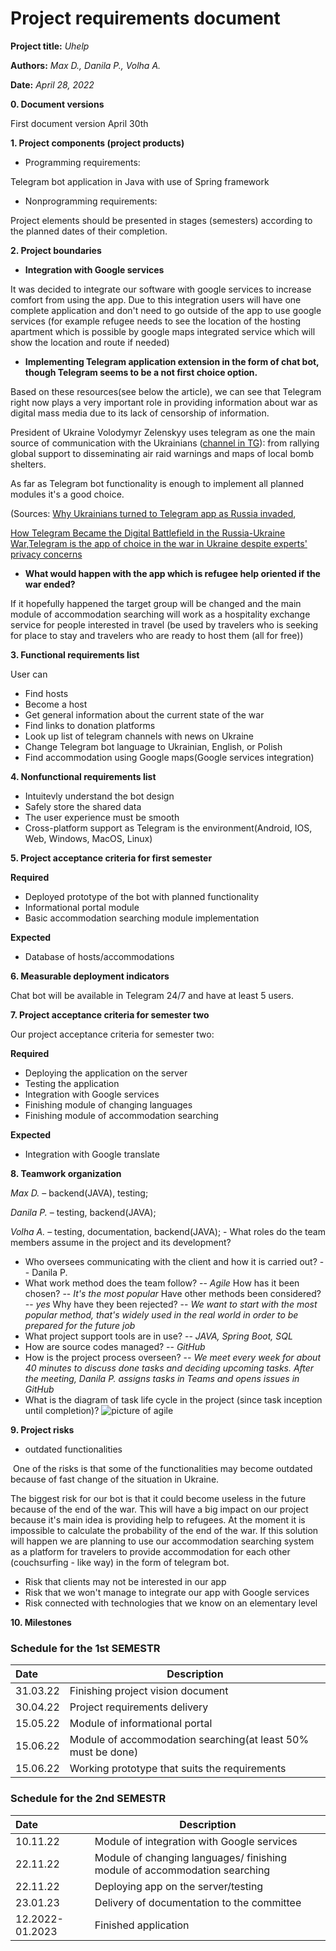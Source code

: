 # **Project requirements document**

**Project title:** *Uhelp*

**Authors:** *Max D., Danila P., Volha A.*

**Date:** *April 28, 2022*

**0. Document versions**

First document version April 30th

**1. Project components (project products)**
- Programming requirements:

Telegram bot application in Java with use of Spring framework

- Nonprogramming requirements:


Project elements should be presented in stages (semesters) according to the planned dates of their completion.

**2. Project boundaries**

- **Integration with Google services**

It was decided to integrate our software with google services to increase comfort from using the app. Due to this integration users will have one complete application and don&#39;t need to go outside of the app to use google services (for example refugee needs to see the location of the hosting apartment which is possible by google maps integrated service which will show the location and route if needed)

- **Implementing Telegram application extension in the form of chat bot, though Telegram seems to be a not first choice option.**

Based on these resources(see below the article), we can see that Telegram right now plays a very important role in providing information about war as digital mass media due to its lack of censorship of information.

President of Ukraine Volodymyr Zelenskyy uses telegram as one the main source of communication with the Ukrainians ([channel in TG](https://t.me/V_Zelenskiy_official)): from rallying global support to disseminating air raid warnings and maps of local bomb shelters.

As far as Telegram bot functionality is enough to implement all planned modules it&#39;s a good choice.

(Sources: [Why Ukrainians turned to Telegram app as Russia invaded](https://indianexpress.com/article/explained/russia-ukraine-war-telegram-app-7847165/),

[How Telegram Became the Digital Battlefield in the Russia-Ukraine War,](https://time.com/6158437/telegram-russia-ukraine-information-war/)[Telegram is the app of choice in the war in Ukraine despite experts&#39; privacy concerns](https://www.npr.org/2022/03/14/1086483703/telegram-ukraine-war-russia?t=1650114416921)

- **What would happen with the app which is refugee help oriented if the war ended?**

If it hopefully happened the target group will be changed and the main module of accommodation searching will work as a hospitality exchange service for people interested in travel (be used by travelers who is seeking for place to stay and travelers who are ready to host them (all for free))


**3. Functional requirements list**

User can

- Find hosts
- Become a host
- Get general information about the current state of the war
- Find links to donation platforms
- Look up list of telegram channels with news on Ukraine
- Change Telegram bot language to Ukrainian, English, or Polish
- Find accommodation using Google maps(Google services integration)

**4. Nonfunctional requirements list**  

- Intuitevly understand the bot design
- Safely store the shared data
- The user experience must be smooth
- Cross-platform support as Telegram is the environment(Android, IOS, Web, Windows, MacOS, Linux)

**5. Project acceptance criteria for first semester**

**Required**

- Deployed prototype of the bot with planned functionality
- Informational portal module
- Basic accommodation searching module implementation

**Expected**

- Database of hosts/accommodations

**6. Measurable deployment indicators**

Chat bot will be available in Telegram 24/7 and have at least 5 users.

**7. Project acceptance criteria for semester two**

Our project acceptance criteria for semester two:

**Required**
* Deploying the application on the server
* Testing the application
* Integration with Google services
* Finishing module of changing languages
* Finishing module of accommodation searching

**Expected**
* Integration with Google translate

**8. Teamwork organization**

*Max D.* – backend(JAVA), testing;

*Danila P.* – testing, backend(JAVA);

*Volha A.* – testing, documentation, backend(JAVA); - What roles do the team members assume in the project and its development?
- Who oversees communicating with the client and how it is carried out? -- Danila P.
- What work method does the team follow? -- *Agile* How has it been chosen? -- *It's the most popular* Have other methods been considered? -- *yes* Why have they been rejected? -- *We want to start with the most popular method, that's widely used in the real world in order to be prepared for the future job*
- What project support tools are in use? -- *JAVA, Spring Boot, SQL*
- How are source codes managed? -- *GitHub*
- How is the project process overseen? -- *We meet every week for about 40 minutes to discuss done tasks and deciding upcoming tasks. After the meeting, Danila P. assigns tasks in Teams and opens issues in GitHub*
- What is the diagram of task life cycle in the project (since task inception until completion)?
![picture of agile](https://github.com/realtehcman/Uhelp/blob/main/documents/pictures/agile_pic.jpg?raw=true)

**9. Project risks**
* outdated functionalities

&nbsp;One of the risks is that some of the functionalities may become outdated because of fast change of the situation in Ukraine.

The biggest risk for our bot is that it could become useless in the future because of the end of the war. This will have a big impact on our project because it's main idea is providing help to refugees. At the moment it is impossible to calculate the probability of the end of the war. If this solution will happen we are planning to use our accommodation searching system as a platform for travelers to provide accommodation for each other (couchsurfing - like way) in the form of telegram bot.

* Risk that clients may not be interested in our app
* Risk that we won't manage to integrate our app with Google services
* Risk connected with technologies that we know on an elementary level

**10. Milestones**

### Schedule for the 1st SEMESTR   

|Date       | Description|  
| :------   |  ------ |  
| 31.03.22  | Finishing project vision document  |  
| 30.04.22  | Project requirements delivery |  
| 15.05.22  |Module of informational portal  |  
| 15.06.22  |Module of accommodation searching(at least 50% must be done)  |  
| 15.06.22  |Working prototype that suits the requirements |  


### Schedule for the 2nd SEMESTR   

|Date       | Description|  
| :------   |  ------ |  
| 10.11.22  | Module of integration with Google services  |
| 22.11.22 | Module of changing languages/ finishing module of accommodation searching |  
| 22.11.22  | Deploying app on the server/testing  |  
| 23.01.23  | Delivery of documentation to the committee  |
| 12.2022-01.2023  | Finished application|
